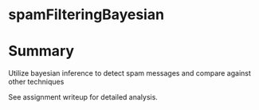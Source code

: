 # spamFilteringBayesian


# Summary
Utilize bayesian inference to detect spam messages and compare against other techniques

See assignment writeup for detailed analysis.
